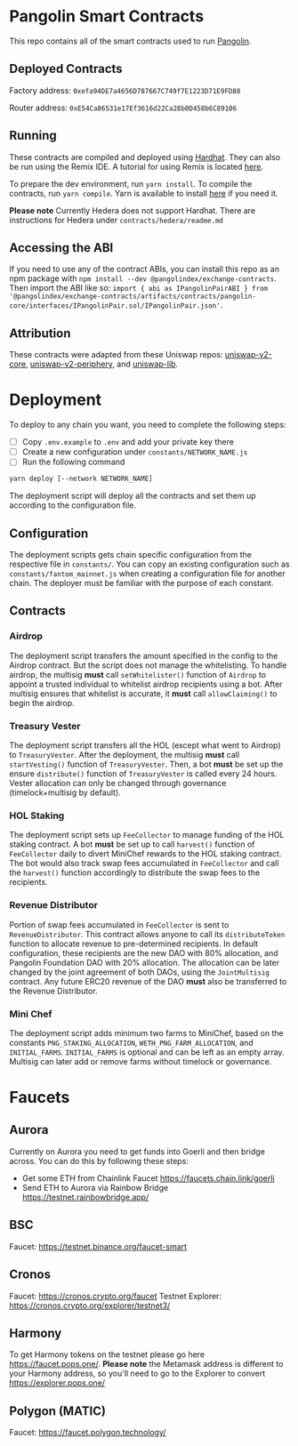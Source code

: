 # Pangolin Smart Contracts
This repo contains all of the smart contracts used to run [Pangolin](pangolin.exchange).

## Deployed Contracts
Factory address: `0xefa94DE7a4656D787667C749f7E1223D71E9FD88`

Router address: `0xE54Ca86531e17Ef3616d22Ca28b0D458b6C89106`

## Running
These contracts are compiled and deployed using [Hardhat](https://hardhat.org/). They can also be run using the Remix IDE. A tutorial for using Remix is located [here](https://docs.avax.network/build/tutorials/platform/deploy-a-smart-contract-on-avalanche-using-remix-and-metamask).

To prepare the dev environment, run `yarn install`. To compile the contracts, run `yarn compile`. Yarn is available to install [here](https://classic.yarnpkg.com/en/docs/install/#debian-stable) if you need it.

**Please note** Currently Hedera does not support Hardhat. There are instructions for Hedera under `contracts/hedera/readme.md`


## Accessing the ABI
If you need to use any of the contract ABIs, you can install this repo as an npm package with `npm install --dev @pangolindex/exchange-contracts`. Then import the ABI like so: `import { abi as IPangolinPairABI } from '@pangolindex/exchange-contracts/artifacts/contracts/pangolin-core/interfaces/IPangolinPair.sol/IPangolinPair.json'`.

## Attribution
These contracts were adapted from these Uniswap repos: [uniswap-v2-core](https://github.com/Uniswap/uniswap-v2-core), [uniswap-v2-periphery](https://github.com/Uniswap/uniswap-v2-core), and [uniswap-lib](https://github.com/Uniswap/uniswap-lib).

# Deployment

To deploy to any chain you want, you need to complete the following steps:
- [ ] Copy `.env.example` to `.env` and add your private key there
- [ ] Create a new configuration under `constants/NETWORK_NAME.js`
- [ ] Run the following command
```bash
yarn deploy [--network NETWORK_NAME]
```
The deployment script will deploy all the contracts and set them up according to the configuration file.

## Configuration

The deployment scripts gets chain specific configuration from the respective file in `constants/`. You can copy an existing configuration such as `constants/fantom_mainnet.js` when creating a configuration file for another chain. The deployer must be familiar with the purpose of each constant.

## Contracts

### Airdrop

The deployment script transfers the amount specified in the config to the Airdrop contract. But the script does not manage the whitelisting. To handle airdrop, the multisig **must** call `setWhitelister()` function of `Airdrop` to appoint a trusted individual to whitelist airdrop recipients using a bot. After multisig ensures that whitelist is accurate, it **must** call `allowClaiming()` to begin the airdrop.

### Treasury Vester

The deployment script transfers all the HOL (except what went to Airdrop) to `TreasuryVester`. After the deployment, the multisig **must** call `startVesting()` function of `TreasuryVester`. Then, a bot **must** be set up the ensure `distribute()` function of `TreasuryVester` is called every 24 hours. Vester allocation can only be changed through governance (timelock+multisig by default).

### HOL Staking

The deployment script sets up `FeeCollector` to manage funding of the HOL staking contract. A bot **must** be set up to call `harvest()` function of `FeeCollector` daily to divert MiniChef rewards to the HOL staking contract. The bot would also track swap fees accumulated in `FeeCollector` and call the `harvest()` function accordingly to distribute the swap fees to the recipients.

### Revenue Distributor

Portion of swap fees accumulated in `FeeCollector` is sent to `RevenueDistributor`. This contract allows anyone to call its `distributeToken` function to allocate revenue to pre-determined recipients. In default configuration, these recipients are the new DAO with 80% allocation, and Pangolin Foundation DAO with 20% allocation. The allocation can be later changed by the joint agreement of both DAOs, using the `JointMultisig` contract. Any future ERC20 revenue of the DAO **must** also be transferred to the Revenue Distributor.

### Mini Chef

The deployment script adds minimum two farms to MiniChef, based on the constants `PNG_STAKING_ALLOCATION`, `WETH_PNG_FARM_ALLOCATION`, and `INITIAL_FARMS`. `INITIAL_FARMS` is optional and can be left as an empty array. Multisig can later add or remove farms without timelock or governance.

# Faucets

## Aurora
Currently on Aurora you need to get funds into Goerli and then bridge across. You can do this by following these steps:
- Get some ETH from Chainlink Faucet https://faucets.chain.link/goerli
- Send ETH to Aurora via Rainbow Bridge https://testnet.rainbowbridge.app/

## BSC
Faucet: https://testnet.binance.org/faucet-smart
## Cronos
Faucet: https://cronos.crypto.org/faucet
Testnet Explorer: https://cronos.crypto.org/explorer/testnet3/

## Harmony
To get Harmony tokens on the testnet please go here https://faucet.pops.one/. **Please note** the Metamask address is different to your Harmony address, so you'll need to go to the Explorer to convert https://explorer.pops.one/

## Polygon (MATIC)
Faucet: https://faucet.polygon.technology/
